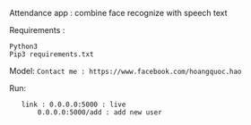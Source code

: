 Attendance app : combine face recognize with speech text 

Requirements :
  ```Mongo database
  Python3
  Pip3 requirements.txt
  ```
Model:
  ```Contact me : https://www.facebook.com/hoangquoc.hao```

Run:
  ```After put model to folder and install requirements run python3 app
     link : 0.0.0.0:5000 : live
         0.0.0.0:5000/add : add new user
  ```
